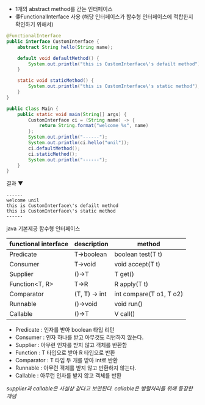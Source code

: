 - 1개의 abstract method를 갇는 인터페이스
- @FunctionalInterface 사용 (해당 인터페이스가 함수형 인터페이스에 적합한지 확인하기 위해서)

```java
@FunctionalInterface
public interface CustomInterface {
	abstract String hello(String name);

	default void defaultMethod() {
		System.out.println("this is CustomInterface\'s defailt method");
	}

	static void staticMethod() {
		System.out.println("this is CustomInterface\'s static method");
	}
}

public Class Main {
	public static void main(String[] args) {
		CustomInterface ci = (String name) -> {
			return String.format("welcome %s", name)
		};
		System.out.println("------");
		System.out.println(ci.hello("unil"));
		ci.defaultMethod();
		ci.staticMethod();
		System.out.println("------");
	}
}
```
결과 ▼
```shell
------
welcome unil
this is CustomInterface\'s defailt method
this is CustomInterface\'s static method
------
```

java 기본제공 함수형 인터페이스

|functional interface|description|method|
|-|-|-|
|Predicate|T->boolean|boolean test(T t)|
|Consumer|T->void|void accept(T t)|
|Supplier|()->T|T get()|
|Function<T, R>|T->R|R apply(T t)|
|Comparator|(T, T) -> int|int compare(T o1, T o2)|
|Runnable|()->void|void run()|
|Callable|()->T|V call()|

- Predicate : 인자를 받아 boolean 타입 리턴
- Consumer : 인자 하나를 받고 아무것도 리턴하지 않는다.
- Supplier : 아무런 인자를 받지 않고 객체를 반환함
- Function : T 타입으로 받아 R 타입으로 반환
- Comparator : T 타입 두 개를 받아 int로 반환
- Runnable : 아무런 객체를 받지 않고 반환하지 않는다.
- Callable : 아무런 인자를 받지 않고 객체를 반환

_supplier과 callable은 사실상 갇다고 보면된다. callable은 병렬처리를 위해 등장한 개념_
